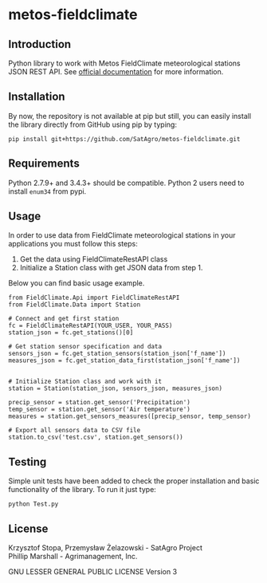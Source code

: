 # metos-fieldclimate

## Introduction

Python library to work with Metos FieldClimate meteorological stations JSON REST API. See [official documentation](http://www.fieldclimate.com/json_manual/json_manual.htm "Metos FieldClimte API documentation") for more information.

## Installation

By now, the repository is not available at pip but still, you can easily install the library directly from GitHub using pip by typing:

    pip install git+https://github.com/SatAgro/metos-fieldclimate.git


## Requirements

Python 2.7.9+ and 3.4.3+ should be compatible. Python 2 users need to install `enum34` from pypi.

## Usage

In order to use data from FieldClimate meteorological stations in your applications you must follow this steps:
  1. Get the data using FieldClimateRestAPI class
  2. Initialize a Station class with get JSON data from step 1.

Below you can find basic usage example.

    from FieldClimate.Api import FieldClimateRestAPI
    from FieldClimate.Data import Station

    # Connect and get first station
    fc = FieldClimateRestAPI(YOUR_USER, YOUR_PASS)
    station_json = fc.get_stations()[0]

    # Get station sensor specification and data
    sensors_json = fc.get_station_sensors(station_json['f_name'])
    measures_json = fc.get_station_data_first(station_json['f_name'])
    

    # Initialize Station class and work with it
    station = Station(station_json, sensors_json, measures_json)

    precip_sensor = station.get_sensor('Precipitation')
    temp_sensor = station.get_sensor('Air temperature')
    measures = station.get_sensors_measures([precip_sensor, temp_sensor)

    # Export all sensors data to CSV file
    station.to_csv('test.csv', station.get_sensors())

## Testing

Simple unit tests have been added to check the proper installation and basic 
functionality of the library. To run it just type:

    python Test.py

## License

Krzysztof Stopa, Przemysław Żelazowski - SatAgro Project<br>
Phillip Marshall - Agrimanagement, Inc.

GNU LESSER GENERAL PUBLIC LICENSE Version 3
